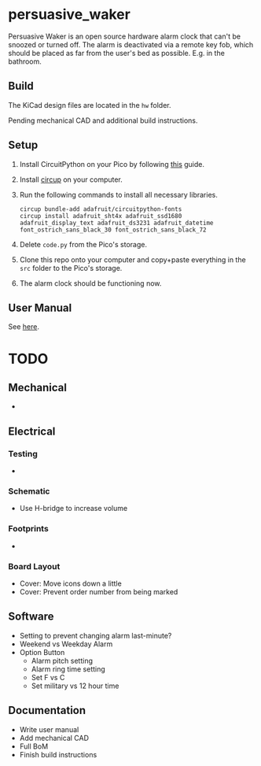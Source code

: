 # persuasive_waker
Persuasive Waker is an open source hardware alarm clock that can't be snoozed or turned off. The alarm is deactivated via a remote key fob, which should be placed as far from the user's bed as possible. E.g. in the bathroom.

## Build
The KiCad design files are located in the `hw` folder.

Pending mechanical CAD and additional build instructions.

## Setup
1. Install CircuitPython on your Pico by following [this](https://learn.adafruit.com/getting-started-with-raspberry-pi-pico-circuitpython/circuitpython) guide.

2. Install [circup](https://learn.adafruit.com/keep-your-circuitpython-libraries-on-devices-up-to-date-with-circup/prepare) on your computer.

3. Run the following commands to install all necessary libraries.

    ```
    circup bundle-add adafruit/circuitpython-fonts
    circup install adafruit_sht4x adafruit_ssd1680 adafruit_display_text adafruit_ds3231 adafruit_datetime font_ostrich_sans_black_30 font_ostrich_sans_black_72
    ```
4. Delete `code.py` from the Pico's storage.

5. Clone this repo onto your computer and copy+paste everything in the `src` folder to the Pico's storage.

6. The alarm clock should be functioning now.

## User Manual
See [here](user_manual.md).

# TODO

## Mechanical
- 

## Electrical
### Testing
- 

### Schematic
- Use H-bridge to increase volume

### Footprints
- 

### Board Layout
- Cover: Move icons down a little
- Cover: Prevent order number from being marked

## Software
- Setting to prevent changing alarm last-minute?
- Weekend vs Weekday Alarm
- Option Button
    - Alarm pitch setting
    - Alarm ring time setting
    - Set F vs C
    - Set military vs 12 hour time
    
## Documentation
- Write user manual
- Add mechanical CAD
- Full BoM
- Finish build instructions